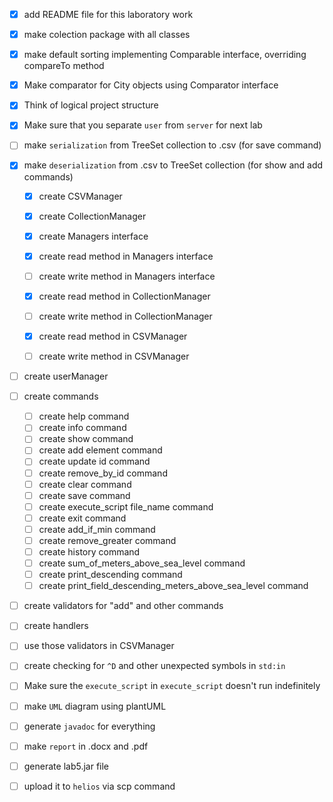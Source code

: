 - [x] add README file for this laboratory work
- [x] make colection package with all classes
- [x] make default sorting implementing Comparable interface, overriding compareTo method
- [x] Make comparator for City objects using Comparator interface
- [x] Think of logical project structure
- [x] Make sure that you separate `user` from `server` for next lab
  

- [ ] make `serialization` from TreeSet collection to .csv (for save command)
- [x] make `deserialization` from .csv to TreeSet collection (for show and add commands) 
  - [x] create CSVManager
  - [x] create CollectionManager
  - [x] create Managers interface
  - [x] create read method in Managers interface
  - [ ] create write method in Managers interface
  - [x] create read method in CollectionManager
  - [ ] create write method in CollectionManager
  - [x] create read method in CSVManager
  - [ ] create write method in CSVManager

  
  
- [ ] create userManager
  

- [ ] create commands
  - [ ] create help command
  - [ ] create info command
  - [ ] create show command
  - [ ] create add element command
  - [ ] create update id command
  - [ ] create remove_by_id command
  - [ ] create clear command
  - [ ] create save command
  - [ ] create execute_script file_name command
  - [ ] create exit command
  - [ ] create add_if_min command
  - [ ] create remove_greater command
  - [ ] create history command
  - [ ] create sum_of_meters_above_sea_level command
  - [ ] create print_descending command
  - [ ] create print_field_descending_meters_above_sea_level command

- [ ] create validators for "add" and other commands
- [ ] create handlers
- [ ] use those validators in CSVManager  


- [ ] create checking for `^D` and other unexpected symbols in `std:in`
- [ ] Make sure the `execute_script` in `execute_script` doesn't run indefinitely
- [ ] make `UML` diagram using plantUML
- [ ] generate `javadoc` for everything
- [ ] make `report` in .docx and .pdf
  

- [ ] generate lab5.jar file
- [ ] upload it to `helios` via scp command


